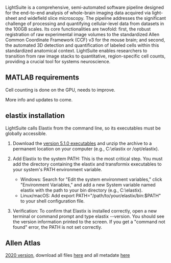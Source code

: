 LightSuite is a comprehensive, semi-automated software pipeline designed for the end-to-end analysis of whole-brain imaging data acquired via light-sheet and widefield slice microscopy. The pipeline addresses the significant challenge of processing and quantifying cellular-level data from datasets in the 100GB scales. Its core functionalities are twofold: first, the robust registration of raw experimental image volumes to the standardized Allen Common Coordinate Framework (CCF) v3 for the mouse brain; and second, the automated 3D detection and quantification of labeled cells within this standardized anatomical context. LightSuite enables researchers to transition from raw image stacks to quantitative, region-specific cell counts, providing a crucial tool for systems neuroscience.

## MATLAB requirements

Cell counting is done on the GPU, needs to improve.

More info and updates to come.


## elastix installation

LightSuite calls Elastix from the command line, so its executables must be globally accessible. 

1. Download the [version 5.1.0 executables](https://github.com/SuperElastix/elastix/releases/tag/5.1.0) and unzip the archive to a permanent location on your computer (e.g., C:\elastix or /opt/elastix).

2. Add Elastix to the system PATH: This is the most critical step. You must add the directory containing the elastix and transformix executables to your system's PATH environment variable.
	- Windows: Search for "Edit the system environment variables," click "Environment Variables," and add a new System variable named elastix with the path to your bin directory (e.g., C:\elastix).
	- Linux/macOS: Add export PATH="/path/to/your/elastix/bin:$PATH" to your shell configuration file.
	
3. Verification: To confirm that Elastix is installed correctly, open a new terminal or command prompt and type elastix --version. You should see the version information printed to the screen. If you get a "command not found" error, the PATH is not set correctly.



## Allen Atlas
[2020 version](https://alleninstitute.github.io/abc_atlas_access/descriptions/Allen-CCF-2020.html), download all files [here](https://allen-brain-cell-atlas.s3.us-west-2.amazonaws.com/index.html#image_volumes/Allen-CCF-2020/20230630/)
and all metadate [here](https://allen-brain-cell-atlas.s3.us-west-2.amazonaws.com/index.html#metadata/Allen-CCF-2020/20230630/)



